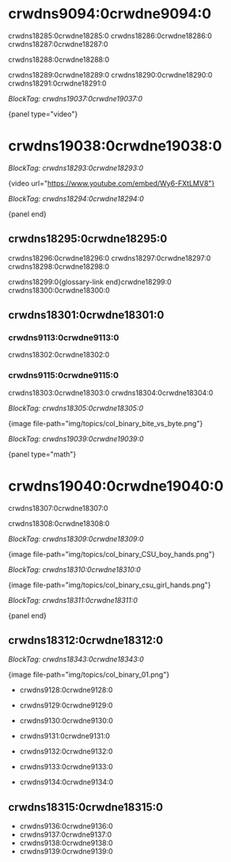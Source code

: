 # crwdns9094:0crwdne9094:0

crwdns18285:0crwdne18285:0 crwdns18286:0crwdne18286:0 crwdns18287:0crwdne18287:0

crwdns18288:0crwdne18288:0

crwdns18289:0crwdne18289:0 crwdns18290:0crwdne18290:0 crwdns18291:0crwdne18291:0

*BlockTag: crwdns19037:0crwdne19037:0*

{panel type="video"}

# crwdns19038:0crwdne19038:0

*BlockTag: crwdns18293:0crwdne18293:0*

{video url="https://www.youtube.com/embed/Wy6-FXtLMV8"}

*BlockTag: crwdns18294:0crwdne18294:0*

{panel end}

## crwdns18295:0crwdne18295:0

crwdns18296:0crwdne18296:0 crwdns18297:0crwdne18297:0 crwdns18298:0crwdne18298:0

crwdns18299:0{glossary-link end}crwdne18299:0 crwdns18300:0crwdne18300:0

## crwdns18301:0crwdne18301:0

### crwdns9113:0crwdne9113:0

crwdns18302:0crwdne18302:0

### crwdns9115:0crwdne9115:0

crwdns18303:0crwdne18303:0 crwdns18304:0crwdne18304:0

*BlockTag: crwdns18305:0crwdne18305:0*

{image file-path="img/topics/col_binary_bite_vs_byte.png"}

*BlockTag: crwdns19039:0crwdne19039:0*

{panel type="math"}

# crwdns19040:0crwdne19040:0

crwdns18307:0crwdne18307:0

crwdns18308:0crwdne18308:0

*BlockTag: crwdns18309:0crwdne18309:0*

{image file-path="img/topics/col_binary_CSU_boy_hands.png"}

*BlockTag: crwdns18310:0crwdne18310:0*

{image file-path="img/topics/col_binary_csu_girl_hands.png"}

*BlockTag: crwdns18311:0crwdne18311:0*

{panel end}

## crwdns18312:0crwdne18312:0

*BlockTag: crwdns18343:0crwdne18343:0*

{image file-path="img/topics/col_binary_01.png"}

- crwdns9128:0crwdne9128:0

- crwdns9129:0crwdne9129:0

- crwdns9130:0crwdne9130:0

- crwdns9131:0crwdne9131:0

- crwdns9132:0crwdne9132:0

- crwdns9133:0crwdne9133:0

- crwdns9134:0crwdne9134:0

## crwdns18315:0crwdne18315:0

- crwdns9136:0crwdne9136:0
- crwdns9137:0crwdne9137:0
- crwdns9138:0crwdne9138:0
- crwdns9139:0crwdne9139:0